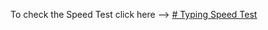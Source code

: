 To check the Speed Test click here --> [# Typing Speed Test](https://gutiotomas.github.io/Typing-Speed-Test/)
